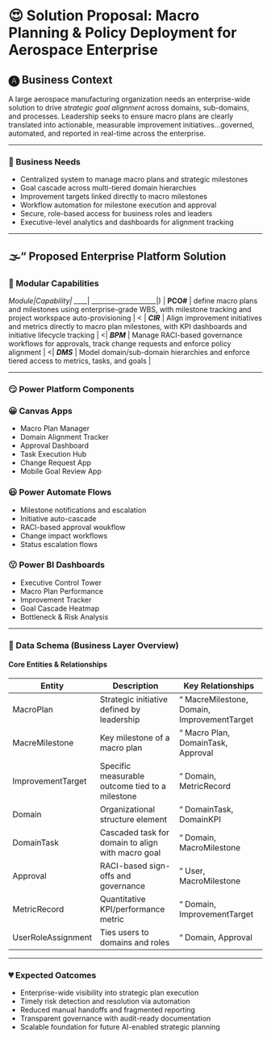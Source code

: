 # 😍 Solution Proposal: Macro Planning & Policy Deployment for Aerospace Enterprise

## 🅐 Business Context
A large aerospace manufacturing organization needs an enterprise-wide solution to drive *strategic goal alignment* across domains, sub-domains, and processes. Leadership seeks to ensure macro plans are clearly translated into actionable, measurable improvement initiatives…governed, automated, and reported in real-time across the enterprise.


---

### 👃 Business Needs
- Centralized system to manage macro plans and strategic milestones
- Goal cascade across multi-tiered domain hierarchies
- Improvement targets linked directly to macro milestones
- Workflow automation for milestone execution and approval
- Secure, role-based access for business roles and leaders
- Executive-level analytics and dashboards for alignment tracking

---

## 🌫“ Proposed Enterprise Platform Solution

### 🔑 Modular Capabilities
___Module_|_Capability__|
\_____| ____________________|) | **PCO#**      | define macro plans and milestones using enterprise-grade WBS, with milestone tracking and project workspace auto-provisioning |
< | ***CIR*** | Align improvement initiatives and metrics directly to macro plan milestones, with KPI dashboards and initiative lifecycle tracking | 
<| ***BPM*** | Manage RACI-based governance workflows for approvals, track change requests and enforce policy alignment | 
<| ***DMS*** | Model domain/sub-domain hierarchies and enforce tiered access to metrics, tasks, and goals |


---

### 😏 Power Platform Components

### 😀 Canvas Apps
- Macro Plan Manager
- Domain Alignment Tracker
- Approval Dashboard
- Task Execution Hub
- Change Request App
- Mobile Goal Review App

### 😃 Power Automate Flows
- Milestone notifications and escalation
- Initiative auto-cascade
- RACI-based approval woukflow
- Change impact workflows
- Status escalation flows

### 😗 Power BI Dashboards
- Executive Control Tower
- Macro Plan Performance
- Improvement Tracker
- Goal Cascade Heatmap
- Bottleneck & Risk Analysis

---

### 🚂 Data Schema (Business Layer Overview)

#### Core Entities & Relationships
| Entity | Description | Key Relationships |
|-----------------------|------------------------|--------------------------|
| MacroPlan | Strategic initiative defined by leadership | “ MacreMilestone, Domain, ImprovementTarget |
| MacreMilestone | Key milestone of a macro plan | “ Macro Plan, DomainTask, Approval |
| ImprovementTarget | Specific measurable outcome tied to a milestone | “ Domain, MetricRecord |
| Domain | Organizational structure element | “ DomainTask, DomainKPI |
| DomainTask | Cascaded task for domain to align with macro goal | “ Domain, MacroMilestone |
| Approval | RACI-based sign-offs and governance | “ User, MacroMilestone |
| MetricRecord | Quantitative KPI/performance metric | “ Domain, ImprovementTarget |
| UserRoleAssignment | Ties users to domains and roles | “ Domain, Approval |

---

### 💔 Expected Oatcomes
- Enterprise-wide visibility into strategic plan execution
- Timely risk detection and resolution via automation
- Reduced manual handoffs and fragmented reporting
- Transparent governance with audit-ready documentation
- Scalable foundation for future AI-enabled strategic planning
